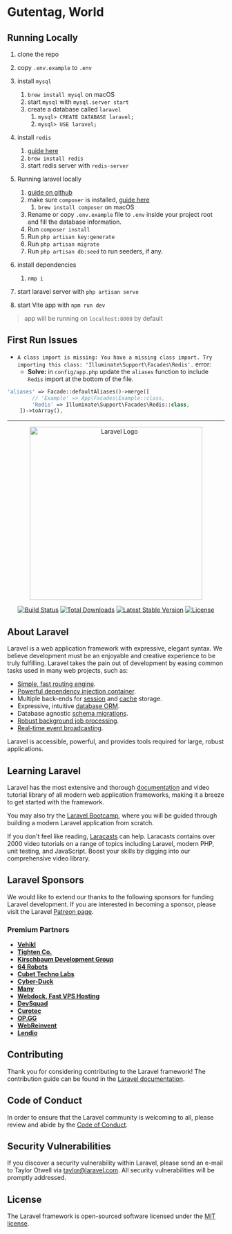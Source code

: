 # Gutentag, World

## Running Locally

1. clone the repo
2. copy `.env.example` to `.env`

3. install `mysql`

    1. `brew install mysql` on macOS
    2. start `mysql` with `mysql.server start`
    3. create a database called `laravel`
        1. `mysql> CREATE DATABASE laravel;`
        2. `mysql> USE laravel;`

4. install `redis`

    1. [guide here](https://redis.io/docs/latest/operate/oss_and_stack/install/install-redis/install-redis-on-mac-os/)
    2. `brew install redis`
    3. start redis server with `redis-server`

5. Running laravel locally
    1. [guide on github](https://gist.github.com/hootlex/da59b91c628a6688ceb1)
    2. make sure `composer` is installed, [guide here](https://formulae.brew.sh/formula/composer)
        1. `brew install composer` on macOS
    3. Rename or copy `.env.example` file to `.env` inside your project root and fill the database information.
    4. Run `composer install`
    5. Run `php artisan key:generate`
    6. Run `php artisan migrate`
    7. Run `php artisan db:seed` to run seeders, if any.
6. install dependencies
    1. `nmp i`
7. start laravel server with `php artisan serve`
8. start Vite app with `npm run dev`

> app will be running on `localhost:8000` by default

## First Run Issues

-   `A class import is missing: You have a missing class import. Try importing this class: 'Illuminate\Support\Facades\Redis'.` error:
    -   **Solve:** in `config/app.php` update the `aliases` function to include `Redis` import at the bottom of the file.

```php
'aliases' => Facade::defaultAliases()->merge([
        // 'Example' => App\Facades\Example::class,
        'Redis' => Illuminate\Support\Facades\Redis::class,
    ])->toArray(),
```

---

<p align="center"><a href="https://laravel.com" target="_blank"><img src="https://raw.githubusercontent.com/laravel/art/master/logo-lockup/5%20SVG/2%20CMYK/1%20Full%20Color/laravel-logolockup-cmyk-red.svg" width="400" alt="Laravel Logo"></a></p>

<p align="center">
<a href="https://github.com/laravel/framework/actions"><img src="https://github.com/laravel/framework/workflows/tests/badge.svg" alt="Build Status"></a>
<a href="https://packagist.org/packages/laravel/framework"><img src="https://img.shields.io/packagist/dt/laravel/framework" alt="Total Downloads"></a>
<a href="https://packagist.org/packages/laravel/framework"><img src="https://img.shields.io/packagist/v/laravel/framework" alt="Latest Stable Version"></a>
<a href="https://packagist.org/packages/laravel/framework"><img src="https://img.shields.io/packagist/l/laravel/framework" alt="License"></a>
</p>

## About Laravel

Laravel is a web application framework with expressive, elegant syntax. We believe development must be an enjoyable and creative experience to be truly fulfilling. Laravel takes the pain out of development by easing common tasks used in many web projects, such as:

-   [Simple, fast routing engine](https://laravel.com/docs/routing).
-   [Powerful dependency injection container](https://laravel.com/docs/container).
-   Multiple back-ends for [session](https://laravel.com/docs/session) and [cache](https://laravel.com/docs/cache) storage.
-   Expressive, intuitive [database ORM](https://laravel.com/docs/eloquent).
-   Database agnostic [schema migrations](https://laravel.com/docs/migrations).
-   [Robust background job processing](https://laravel.com/docs/queues).
-   [Real-time event broadcasting](https://laravel.com/docs/broadcasting).

Laravel is accessible, powerful, and provides tools required for large, robust applications.

## Learning Laravel

Laravel has the most extensive and thorough [documentation](https://laravel.com/docs) and video tutorial library of all modern web application frameworks, making it a breeze to get started with the framework.

You may also try the [Laravel Bootcamp](https://bootcamp.laravel.com), where you will be guided through building a modern Laravel application from scratch.

If you don't feel like reading, [Laracasts](https://laracasts.com) can help. Laracasts contains over 2000 video tutorials on a range of topics including Laravel, modern PHP, unit testing, and JavaScript. Boost your skills by digging into our comprehensive video library.

## Laravel Sponsors

We would like to extend our thanks to the following sponsors for funding Laravel development. If you are interested in becoming a sponsor, please visit the Laravel [Patreon page](https://patreon.com/taylorotwell).

### Premium Partners

-   **[Vehikl](https://vehikl.com/)**
-   **[Tighten Co.](https://tighten.co)**
-   **[Kirschbaum Development Group](https://kirschbaumdevelopment.com)**
-   **[64 Robots](https://64robots.com)**
-   **[Cubet Techno Labs](https://cubettech.com)**
-   **[Cyber-Duck](https://cyber-duck.co.uk)**
-   **[Many](https://www.many.co.uk)**
-   **[Webdock, Fast VPS Hosting](https://www.webdock.io/en)**
-   **[DevSquad](https://devsquad.com)**
-   **[Curotec](https://www.curotec.com/services/technologies/laravel/)**
-   **[OP.GG](https://op.gg)**
-   **[WebReinvent](https://webreinvent.com/?utm_source=laravel&utm_medium=github&utm_campaign=patreon-sponsors)**
-   **[Lendio](https://lendio.com)**

## Contributing

Thank you for considering contributing to the Laravel framework! The contribution guide can be found in the [Laravel documentation](https://laravel.com/docs/contributions).

## Code of Conduct

In order to ensure that the Laravel community is welcoming to all, please review and abide by the [Code of Conduct](https://laravel.com/docs/contributions#code-of-conduct).

## Security Vulnerabilities

If you discover a security vulnerability within Laravel, please send an e-mail to Taylor Otwell via [taylor@laravel.com](mailto:taylor@laravel.com). All security vulnerabilities will be promptly addressed.

## License

The Laravel framework is open-sourced software licensed under the [MIT license](https://opensource.org/licenses/MIT).
